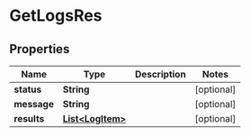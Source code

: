 
# GetLogsRes

## Properties
Name | Type | Description | Notes
------------ | ------------- | ------------- | -------------
**status** | **String** |  |  [optional]
**message** | **String** |  |  [optional]
**results** | [**List&lt;LogItem&gt;**](LogItem.md) |  |  [optional]



